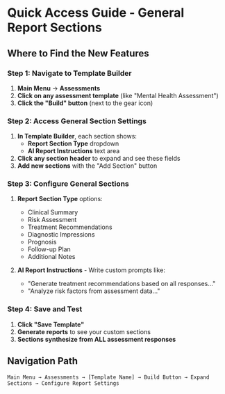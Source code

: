 # Quick Access Guide - General Report Sections

## Where to Find the New Features

### Step 1: Navigate to Template Builder
1. **Main Menu** → **Assessments**
2. **Click on any assessment template** (like "Mental Health Assessment")
3. **Click the "Build" button** (next to the gear icon)

### Step 2: Access General Section Settings
1. **In Template Builder**, each section shows:
   - **Report Section Type** dropdown
   - **AI Report Instructions** text area
2. **Click any section header** to expand and see these fields
3. **Add new sections** with the "Add Section" button

### Step 3: Configure General Sections
1. **Report Section Type** options:
   - Clinical Summary
   - Risk Assessment  
   - Treatment Recommendations
   - Diagnostic Impressions
   - Prognosis
   - Follow-up Plan
   - Additional Notes

2. **AI Report Instructions** - Write custom prompts like:
   - "Generate treatment recommendations based on all responses..."
   - "Analyze risk factors from assessment data..."

### Step 4: Save and Test
1. **Click "Save Template"** 
2. **Generate reports** to see your custom sections
3. **Sections synthesize from ALL assessment responses**

## Navigation Path
```
Main Menu → Assessments → [Template Name] → Build Button → Expand Sections → Configure Report Settings
```